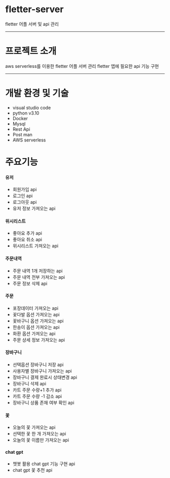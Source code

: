 # fletter-server

fletter 어플 서버 및 api 관리 
- - -
# 프로젝트 소개

aws serverless를 이용한 fletter 어플 서버 관리 
fletter 앱에 필요한 api 기능 구현 

- - -

# 개발 환경 및 기술

+ visual studio code
+ python v3.10
+ Docker
+ Mysql
+ Rest Api
+ Post man
+ AWS serverless

# 주요기능

#### 유저 
+ 회원가입 api
+ 로그인 api
+ 로그아웃 api
+ 유저 정보 가져오는 api

#### 위시리스트
+ 좋아요 추가 api
+ 좋아요 취소 api
+ 위시리스트 가져오는 api

#### 주문내역
+ 주문 내역 1개 저장하는 api
+ 주문 내역 전부 가져오는 api
+ 주문 정보 삭제 api

#### 주문
+ 포장데이터 가져오는 api
+ 꽃다발 옵션 가져오는 api
+ 꽃바구니 옵션 가져오는 api
+ 한송이 옵션 가져오는 api
+ 화환 옵션 가져오는 api
+ 주문 상세 정보 가져오는 api

#### 장바구니
+ 선택옵션 장바구니 저장 api
+ 사용자별 장바구니 가져오는 api
+ 장바구니 결제 완료시 상태변경 api
+ 장바구니 삭제 api
+ 카트 주문 수량+1 추가 api
+ 카트 주문 수량 -1 감소 api
+ 장바구니 상품 존재 여부 확인 api

#### 꽃 
+ 오늘의 꽃 가져오는 api
+ 선택한 꽃 한 개 가져오는 api
+ 오늘의 꽃 이름만 가져오는 api

#### chat gpt 
+ 챗봇  활용 chat gpt 기능 구현 api
+ chat gpt 꽃 추천 api


